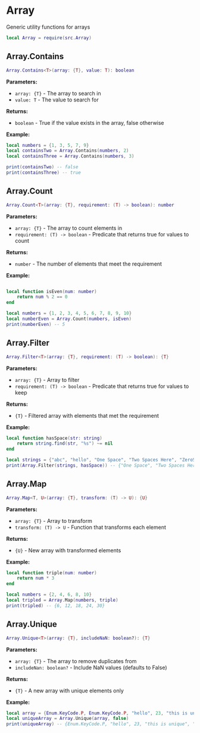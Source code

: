 # Array

Generic utility functions for arrays

```lua
local Array = require(src.Array)
```

## Array.Contains
```lua
Array.Contains<T>(array: {T}, value: T): boolean
```

**Parameters:**
- `array: {T}` - The array to search in
- `value: T` - The value to search for

**Returns:** 
- `boolean` - True if the value exists in the array, false otherwise

**Example:**
```lua
local numbers = {1, 3, 5, 7, 9}
local containsTwo = Array.Contains(numbers, 2)
local containsThree = Array.Contains(numbers, 3)

print(containsTwo) -- false
print(containsThree) -- true
```

## Array.Count
```lua
Array.Count<T>(array: {T}, requirement: (T) -> boolean): number
```

**Parameters:**
- `array: {T}` - The array to count elements in
- `requirement: (T) -> boolean` - Predicate that returns true for values to count

**Returns:**
- `number` - The number of elements that meet the requirement

**Example:**
``` lua

local function isEven(num: number)
	return num % 2 == 0
end

local numbers = {1, 2, 3, 4, 5, 6, 7, 8, 9, 10}
local numberEven = Array.Count(numbers, isEven)
print(numberEven) -- 5
```

## Array.Filter
```lua
Array.Filter<T>(array: {T}, requirement: (T) -> boolean): {T}
```

**Parameters:**
- `array: {T}` - Array to filter
- `requirement: (T) -> boolean` - Predicate that returns true for values to keep

**Returns:**
- `{T}` - Filtered array with elements that met the requirement

**Example:**
``` lua
local function hasSpace(str: string)
	return string.find(str, "%s") ~= nil
end

local strings = {"abc", "hello", "One Space", "Two Spaces Here", "ZeroSpaces"}
print(Array.Filter(strings, hasSpace)) -- {"One Space", "Two Spaces Here"}
```

## Array.Map
```lua
Array.Map<T, U>(array: {T}, transform: (T) -> U): {U}
```

**Parameters:**
- `array: {T}` - Array to transform
- `transform: (T) -> U` - Function that transforms each element

**Returns:**
- `{U}` - New array with transformed elements

**Example:**
``` lua
local function triple(num: number)
	return num * 3
end

local numbers = {2, 4, 6, 8, 10}
local tripled = Array.Map(numbers, triple)
print(tripled) -- {6, 12, 18, 24, 30}
```

## Array.Unique
```lua
Array.Unique<T>(array: {T}, includeNaN: boolean?): {T}
```

**Parameters:**
- `array: {T}` - The array to remove duplicates from
- `includeNan: boolean?` - Include NaN values (defaults to False)

**Returns:**
- `{T}` - A new array with unique elements only

**Example:**
``` lua
local array = {Enum.KeyCode.P, Enum.KeyCode.P, "hello", 23, "this is unique", "not unique", "not unique"}
local uniqueArray = Array.Unique(array, false)
print(uniqueArray) -- {Enum.KeyCode.P, "hello", 23, "this is unique", "not unique"}
```



